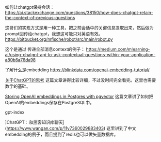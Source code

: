 
如何让chatgpt保持会话：
https://ai.stackexchange.com/questions/38150/how-does-chatgpt-retain-the-context-of-previous-questions


这哥们的实现方式是用一种工具，把之前会话中的关键信息提取出来，然后做为prompt回传给chatgpt，我想这可能只对英语有效。 https://bitbucket.org/mfische/robot/src/main/robot.py

这个是通过 传递全部消息context的例子： https://medium.com/mlearning-ai/using-chatgpt-api-to-ask-contextual-questions-within-your-application-a80b6a76da98

了解什么是embedding    https://blinkdata.com/openai-embedding-tutorial/


  [关于ChatGPT的思考](http://fancyerii.github.io/2023/02/20/about-chatgpt/#llama) 这篇文章讲得比较详细，不过没时间完全看完。这里也需要数学的基础。


[Storing OpenAI embeddings in Postgres with pgvector](https://supabase.com/blog/openai-embeddings-postgres-vector?continueFlag=89c2c28b4b68da7693b243de88eb3de8) 这篇文章讲了如何把OpenAI的embeddings保存在PostgreSQL中。


gpt-index 


]ChatGPT：和黑客知识库聊天](https://www.wangan.com/p/11v7360029883403)  这里讲到了中文embedding的例子，而且提到了redis也可以做矢量数据库。
